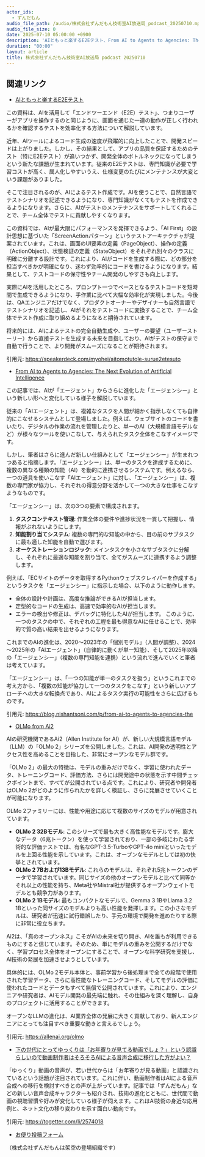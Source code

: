 ```yaml
---
actor_ids:
  - ずんだもん
audio_file_path: /audio/株式会社ずんだもん技術室AI放送局_podcast_20250710.mp3
audio_file_size: 0
date: 2025-07-10 05:00:00 +0900
description: 'AIともっと楽するE2Eテスト、From AI to Agents to Agencies: The Next Evolution of Artificial Intelligence、OLMo from Ai2、下の世代にとってゆっくりは「お年寄りが見てる動画でしょ？」という認識らしいので動画制作者はそろそろAIによる音声合成に移行した方がよい？'
duration: "00:00"
layout: article
title: 株式会社ずんだもん技術室AI放送局 podcast 20250710
---
```


## 関連リンク


- [AIともっと楽するE2Eテスト](https://speakerdeck.com/myohei/aitomotutole-surue2etesuto)  


この資料は、AIを活用して「エンドツーエンド（E2E）テスト」、つまりユーザーがアプリを操作するのと同じように、画面を通じた一連の動作が正しく行われるかを確認するテストを効率化する方法について解説しています。

近年、AIツールによるコード生成の速度が飛躍的に向上したことで、開発スピードは上がりました。しかし、その結果として、アプリの品質を保証するためのテスト（特にE2Eテスト）が追いつかず、開発全体のボトルネックになってしまうという新たな課題が生まれています。従来のE2Eテストは、専門知識が必要で学習コストが高く、属人化しやすいうえ、仕様変更のたびにメンテナンスが大変という課題がありました。

そこで注目されるのが、AIによるテスト作成です。AIを使うことで、自然言語でテストシナリオを記述できるようになり、専門知識がなくてもテストを作成できるようになります。さらに、AIがテストのメンテナンスをサポートしてくれることで、チーム全体でテストに貢献しやすくなります。

この資料では、AIが最大限にパフォーマンスを発揮できるよう、「AI First」の設計思想に基づいた「ScreenActionパターン」というテストアーキテクチャが提案されています。これは、画面のUI要素の定義（PageObject）、操作の定義（ActionObject）、状態検証の定義（StateObject）をそれぞれ別々のクラスに明確に分離する設計です。これにより、AIがコードを生成する際に、どの部分を担当すべきかが明確になり、迷わず効率的にコードを書けるようになります。結果として、テストコードの保守性やチーム開発のしやすさも向上します。

実際にAIを活用したところ、プロンプト一つでベースとなるテストコードを短時間で生成できるようになり、手作業に比べて大幅な効率化が実現しました。今後は、QAエンジニアだけでなく、プロダクトオーナーやデザイナーも自然言語でテストシナリオを記述し、AIがそれをテストコードに変換することで、チーム全体でテスト作成に取り組めるようになると期待されています。

将来的には、AIによるテストの完全自動生成や、ユーザーの要望（ユーザーストーリー）から直接テストを生成する未来を目指しており、AIがテストの保守まで自動で行うことで、より開発がスムーズになることが期待されます。

引用元: https://speakerdeck.com/myohei/aitomotutole-surue2etesuto


- [From AI to Agents to Agencies: The Next Evolution of Artificial Intelligence](https://blog.nishantsoni.com/p/from-ai-to-agents-to-agencies-the)  


この記事では、AIが「エージェント」からさらに進化した「エージェンシー」という新しい形へと変化している様子を解説しています。

従来の「AIエージェント」は、複雑なタスクを人間が細かく指示しなくても自律的にこなせるシステムとして登場しました。例えば、ウェブサイトのコードを書いたり、デジタルの作業の流れを管理したりと、単一のAI（大規模言語モデルなど）が様々なツールを使いこなして、与えられたタスク全体をこなすイメージです。

しかし、筆者はさらに進んだ新しい仕組みとして「エージェンシー」が生まれつつあると指摘します。「エージェンシー」は、単一のタスクを達成するために、複数の異なる種類の知能（AI）を動的に連携させるシステムです。例えるなら、一つの道具を使いこなす「AIエージェント」に対し、「エージェンシー」は、複数の専門家が協力し、それぞれの得意分野を活かして一つの大きな仕事をこなすようなものです。

「エージェンシー」は、次の3つの要素で構成されます。
1.  **タスクコンテキスト管理**: 作業全体の要件や進捗状況を一貫して把握し、情報がぶれないようにします。
2.  **知能割り当てシステム**: 複数の専門的な知能の中から、目の前のサブタスクに最も適した知能を自動で選びます。
3.  **オーケストレーションロジック**: メインタスクを小さなサブタスクに分解し、それぞれに最適な知能を割り当て、全てがスムーズに連携するよう調整します。

例えば、「ECサイトのデータを取得するPythonウェブスクレイパーを作成する」というタスクを「エージェンシー」に指示した場合、以下のように動作します。
*   全体の設計や計画は、高度な推論ができるAIが担当します。
*   定型的なコードの生成は、高速で効率的なAIが担当します。
*   エラーの検出や修正は、デバッグに特化したAIが担当します。
このように、一つのタスクの中で、それぞれの工程を最も得意なAIに任せることで、効率的で質の高い結果を出せるようになります。

これまでのAIの進化は、2020～2023年の「個別モデル」（人間が調整）、2024～2025年の「AIエージェント」（自律的に動くが単一知能）、そして2025年以降の「エージェンシー」（複数の専門知能を連携）という流れで進んでいくと筆者は考えています。

「エージェンシー」は、「一つの知能が単一のタスクを扱う」というこれまでの考え方から、「複数の知能が協力して一つのタスクをこなす」という新しいアプローチへの大きな転換点であり、AIによるタスク実行の可能性をさらに広げるものです。

引用元: https://blog.nishantsoni.com/p/from-ai-to-agents-to-agencies-the


- [OLMo from Ai2](https://allenai.org/olmo)  


AIの研究機関であるAi2（Allen Institute for AI）が、新しい大規模言語モデル（LLM）の「OLMo 2」シリーズを公開しました。これは、AI開発の透明性とアクセス性を高めることを目指した、非常にオープンなモデル群です。

「OLMo 2」の最大の特徴は、モデルの重みだけでなく、学習に使われたデータ、トレーニングコード、評価方法、さらには開発途中の状態を示す中間チェックポイントまで、すべてが公開されている点です。これにより、研究者や開発者はOLMo 2がどのように作られたかを詳しく検証し、さらに発展させていくことが可能になります。

OLMo 2ファミリーには、性能や用途に応じて複数のサイズのモデルが用意されています。

*   **OLMo 2 32Bモデル**: このシリーズで最も大きく高性能なモデルです。膨大なデータ（6兆トークン）を使って学習されており、一部の多岐にわたる学術的な評価テストでは、有名なGPT-3.5-TurboやGPT-4o miniといったモデルを上回る性能を示しています。これは、オープンなモデルとしては初の快挙とされています。
*   **OLMo 2 7Bおよび13Bモデル**: これらのモデルは、それぞれ5兆トークンのデータで学習されています。同じサイズの他のオープンモデルと比べて同等かそれ以上の性能を持ち、Meta社やMistral社が提供するオープンウェイトモデルとも競争力があります。
*   **OLMo 2 1Bモデル**: 最もコンパクトなモデルで、Gemma 3 1BやLlama 3.2 1Bといった同サイズのモデルよりも高い性能を発揮します。この小さなモデルは、研究者が迅速に試行錯誤したり、手元の環境で開発を進めたりする際に非常に役立ちます。

Ai2は、「真のオープンネス」こそがAIの未来を切り開き、AIを誰もが利用できるものにすると信じています。そのため、単にモデルの重みを公開するだけでなく、学習プロセス全体をオープンにすることで、オープンな科学研究を支援し、AI技術の発展を加速させようとしています。

具体的には、OLMo 2モデル本体と、事前学習から後処理まで全ての段階で使用された学習データ、さらに高性能なトレーニングコード、そしてモデルの評価に使われたコードとデータもすべて無償で公開されています。これにより、エンジニアや研究者は、AIモデル開発の最先端に触れ、その仕組みを深く理解し、自身のプロジェクトに活用することができます。

オープンなLLMの進化は、AI業界全体の発展に大きく貢献しており、新人エンジニアにとっても注目すべき重要な動きと言えるでしょう。

引用元: https://allenai.org/olmo


- [下の世代にとってゆっくりは「お年寄りが見てる動画でしょ？」という認識らしいので動画制作者はそろそろAIによる音声合成に移行した方がよい？](https://togetter.com/li/2574018)  


「ゆっくり」動画の音声が、若い世代からは「お年寄りが見る動画」と認識されているという話題が注目されています。これに伴い、動画制作者はAIによる音声合成への移行を検討すべきとの声が上がっています。記事では「ずんだもん」などの新しい音声合成キャラクターも紹介され、技術の進化とともに、世代間で動画の視聴習慣や好みが変化している様子が伺えます。これはAI技術の身近な応用例と、ネット文化の移り変わりを示す面白い動向です。

引用元: https://togetter.com/li/2574018



- [お便り投稿フォーム](https://forms.gle/ffg4JTfqdiqK62qf9)

（株式会社ずんだもんは架空の登場組織です）
